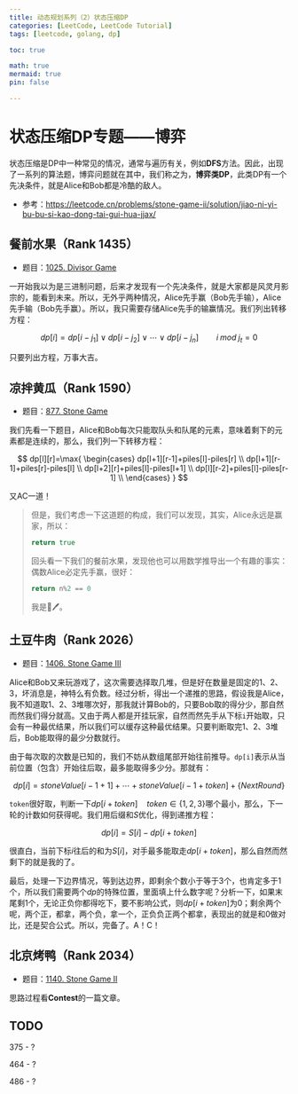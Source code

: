 ```yaml
---
title: 动态规划系列（2）状态压缩DP
categories: [LeetCode, LeetCode Tutorial]
tags: [leetcode, golang, dp]

toc: true

math: true
mermaid: true
pin: false

---
```


# 状态压缩DP专题——博弈



状态压缩是DP中一种常见的情况，通常与遍历有关，例如**DFS**方法。因此，出现了一系列的算法题，博弈问题就在其中，我们称之为，**博弈类DP**，此类DP有一个先决条件，就是Alice和Bob都是冷酷的敌人。

- 参考：https://leetcode.cn/problems/stone-game-ii/solution/jiao-ni-yi-bu-bu-si-kao-dong-tai-gui-hua-jjax/



## 餐前水果（Rank 1435）

- 题目：[1025. Divisor Game](https://leetcode.cn/problems/divisor-game/)

一开始我以为是三进制问题，后来才发现有一个先决条件，就是大家都是风灵月影宗的，能看到未来。所以，无外乎两种情况，Alice先手赢（Bob先手输），Alice先手输（Bob先手赢）。所以，我只需要存储Alice先手的输赢情况。我们列出转移方程：

$$
dp[i]=dp[i-j_1] \lor dp[i-j_2] \lor \cdots \lor dp[i-j_n] \qquad i \; mod \; j_t=0
$$

只要列出方程，万事大吉。



## 凉拌黄瓜（Rank 1590）

- 题目：[877. Stone Game](https://leetcode.cn/problems/stone-game/)

我们先看一下题目，Alice和Bob每次只能取队头和队尾的元素，意味着剩下的元素都是连续的，那么，我们列一下转移方程：

$$
dp[l][r]=\max{
	\begin{cases}
		dp[l+1][r-1]+piles[l]-piles[r] \\
        dp[l+1][r-1]+piles[r]-piles[l] \\
        dp[l+2][r]+piles[l]-piles[l+1] \\
        dp[l][r-2]+piles[l]-piles[r-1] \\
	\end{cases}
}
$$

又AC一道！

> 但是，我们考虑一下这道题的构成，我们可以发现，其实，Alice永远是赢家，所以：
>
> ```go
> return true
> ```
>
> 回头看一下我们的餐前水果，发现他也可以用数学推导出一个有趣的事实：偶数Alice必定先手赢，很好：
>
> ```go
> return n%2 == 0
> ```
>
> 我是🦈🖊。



## 土豆牛肉（Rank  2026）

- 题目：[1406. Stone Game III](https://leetcode.cn/problems/stone-game-iii/)

Alice和Bob又来玩游戏了，这次需要选择取几堆，但是好在数量是固定的1、2、3，坏消息是，神特么有负数。经过分析，得出一个递推的思路，假设我是Alice，我不知道取1、2、3堆哪次好，那我就计算Bob的，只要Bob取的得分少，那自然而然我们得分就高。又由于两人都是开挂玩家，自然而然先手从下标`i`开始取，只会有一种最优结果，所以我们可以缓存这种最优结果。只要判断取完1、2、3堆后，Bob能取得的最少分数就行。

由于每次取的次数是已知的，我们不妨从数组尾部开始往前推导。`dp[i]`表示从当前位置（包含）开始往后取，最多能取得多少分。那就有：

$$
dp[i]=stoneValue[i-1+1]+\cdots+stoneValue[i-1+token]+\{NextRound\}
$$

`token`很好取，判断一下$dp[i+token]\quad token \in \{1,2,3\}$哪个最小，那么，下一轮的计数如何获得呢。我们用后缀和$S$优化，得到递推方程：

$$
dp[i]=S[i]-dp[i+token]
$$

很直白，当前下标$i$往后的和为$S[i]$，对手最多能取走$dp[i+token]$，那么自然而然剩下的就是我的了。

最后，处理一下边界情况，等到达边界，即剩余个数小于等于3个，也肯定多于1个，所以我们需要两个$dp$的特殊位置，里面填上什么数字呢？分析一下，如果末尾剩1个，无论正负你都得吃下，要不影响公式，则$dp[i+token]$为0；剩余两个呢，两个正，都拿，两个负，拿一个，正负负正两个都拿，表现出的就是和0做对比，还是契合公式。所以，完备了。A！C！



## 北京烤鸭（Rank 2034）

- 题目：[1140. Stone Game II](https://leetcode.cn/problems/stone-game-ii/)

思路过程看**Contest**的一篇文章。


## TODO

375 - ?

464 - ?

486 - ?

